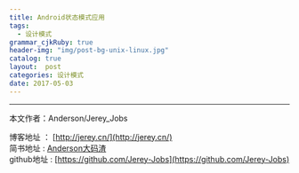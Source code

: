 ```yaml
---
title: Android状态模式应用
tags:
  - 设计模式
grammar_cjkRuby: true
header-img: "img/post-bg-unix-linux.jpg"
catalog: true
layout:  post
categories: 设计模式
date: 2017-05-03
---
```




----------
本文作者：Anderson/Jerey_Jobs

博客地址   ： [http://jerey.cn/](http://jerey.cn/)<br>
简书地址   :  [Anderson大码渣](http://www.jianshu.com/users/016a5ba708a0/latest_articles)<br>
github地址 :  [https://github.com/Jerey-Jobs](https://github.com/Jerey-Jobs)
